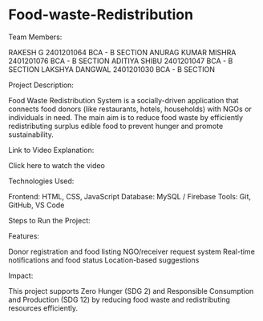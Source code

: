 # Food-waste-Redistribution

Team Members:

RAKESH G             2401201064    BCA - B SECTION
ANURAG KUMAR MISHRA  2401201076    BCA - B SECTION
ADITIYA SHIBU        2401201047    BCA - B SECTION
LAKSHYA DANGWAL      2401201030    BCA - B SECTION



Project Description:

Food Waste Redistribution System is a socially-driven application that connects food donors (like restaurants, hotels, households) with NGOs or individuals in need. The main aim is to reduce food waste by efficiently redistributing surplus edible food to prevent hunger and promote sustainability.



Link to Video Explanation:

Click here to watch the video



Technologies Used:

Frontend: HTML, CSS, JavaScript
Database: MySQL / Firebase 
Tools: Git, GitHub, VS Code




Steps to Run the Project:



Features:

Donor registration and food listing
NGO/receiver request system
Real-time notifications and food status
Location-based suggestions



Impact:

This project supports Zero Hunger (SDG 2) and Responsible Consumption and Production (SDG 12) by reducing food waste and redistributing resources efficiently.
